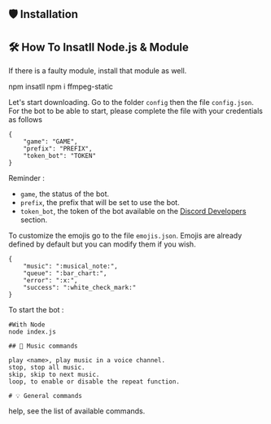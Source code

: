 ## 🛡 Installation


## 🛠 How To Insatll Node.js & Module

If there is a faulty module, install that module as well.

npm insatll
npm i ffmpeg-static



Let's start downloading.
Go to the folder `config` then the file `config.json`.
For the bot to be able to start, please complete the file with your credentials as follows

```
{
    "game": "GAME",
    "prefix": "PREFIX",
    "token_bot": "TOKEN"
}
```

Reminder :

- `game`, the status of the bot.
- `prefix`, the prefix that will be set to use the bot.
- `token_bot`, the token of the bot available on the [Discord Developers](https://discordapp.com/developers/applications) section.

To customize the emojis go to the file `emojis.json`.
Emojis are already defined by default but you can modify them if you wish.

```
{
    "music": ":musical_note:",
    "queue": ":bar_chart:",
    "error": ":x:",
    "success": ":white_check_mark:"
}
```

To start the bot :

```
#With Node
node index.js

## 🎵 Music commands

play <name>, play music in a voice channel.
stop, stop all music.
skip, skip to next music.
loop, to enable or disable the repeat function.

# 💡 General commands

```
help, see the list of available commands.

```

